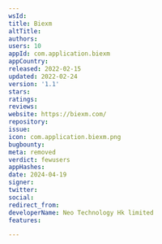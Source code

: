 ```yaml
---
wsId: 
title: Biexm
altTitle: 
authors: 
users: 10
appId: com.application.biexm
appCountry: 
released: 2022-02-15
updated: 2022-02-24
version: '1.1'
stars: 
ratings: 
reviews: 
website: https://biexm.com/
repository: 
issue: 
icon: com.application.biexm.png
bugbounty: 
meta: removed
verdict: fewusers
appHashes: 
date: 2024-04-19
signer: 
twitter: 
social: 
redirect_from: 
developerName: Neo Technology Hk limited
features: 

---
```


